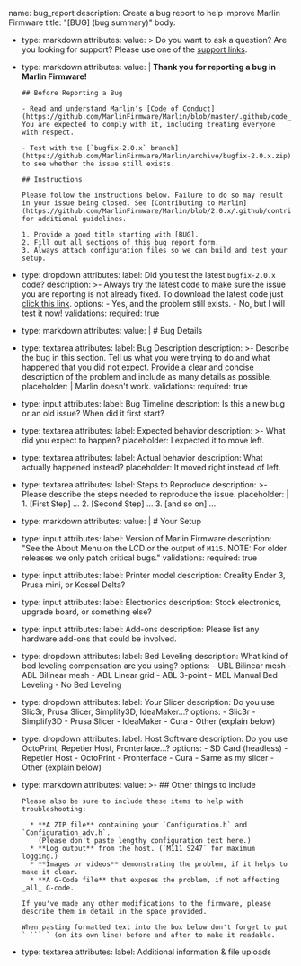 name: bug_report
description: Create a bug report to help improve Marlin Firmware
title: "[BUG] (bug summary)"
body:
  - type: markdown
    attributes:
      value: >
        Do you want to ask a question? Are you looking for support? Please use one of the [support links](https://github.com/MarlinFirmware/Marlin/issues/new/choose).

  - type: markdown
    attributes:
      value: |
        **Thank you for reporting a bug in Marlin Firmware!**

        ## Before Reporting a Bug

        - Read and understand Marlin's [Code of Conduct](https://github.com/MarlinFirmware/Marlin/blob/master/.github/code_of_conduct.md). You are expected to comply with it, including treating everyone with respect.

        - Test with the [`bugfix-2.0.x` branch](https://github.com/MarlinFirmware/Marlin/archive/bugfix-2.0.x.zip) to see whether the issue still exists.

        ## Instructions

        Please follow the instructions below. Failure to do so may result in your issue being closed. See [Contributing to Marlin](https://github.com/MarlinFirmware/Marlin/blob/2.0.x/.github/contributing.md) for additional guidelines.

        1. Provide a good title starting with [BUG].
        2. Fill out all sections of this bug report form.
        3. Always attach configuration files so we can build and test your setup.

  - type: dropdown
    attributes:
      label: Did you test the latest `bugfix-2.0.x` code?
      description: >-
        Always try the latest code to make sure the issue you are reporting is not already fixed. To download
        the latest code just [click this link](https://github.com/MarlinFirmware/Marlin/archive/bugfix-2.0.x.zip).
      options:
        - Yes, and the problem still exists.
        - No, but I will test it now!
    validations:
      required: true

  - type: markdown
    attributes:
      value: |
        # Bug Details

  - type: textarea
    attributes:
      label: Bug Description
      description: >-
        Describe the bug in this section. Tell us what you were trying to do and what
        happened that you did not expect. Provide a clear and concise description of the
        problem and include as many details as possible.
      placeholder: |
        Marlin doesn't work.
    validations:
      required: true

  - type: input
    attributes:
      label: Bug Timeline
      description: Is this a new bug or an old issue? When did it first start?

  - type: textarea
    attributes:
      label: Expected behavior
      description: >-
        What did you expect to happen?
      placeholder: I expected it to move left.

  - type: textarea
    attributes:
      label: Actual behavior
      description: What actually happened instead?
      placeholder: It moved right instead of left.

  - type: textarea
    attributes:
      label: Steps to Reproduce
      description: >-
        Please describe the steps needed to reproduce the issue.
      placeholder: |
        1. [First Step] ...
        2. [Second Step] ...
        3. [and so on] ...

  - type: markdown
    attributes:
      value: |
        # Your Setup

  - type: input
    attributes:
      label: Version of Marlin Firmware
      description: "See the About Menu on the LCD or the output of `M115`. NOTE: For older releases we only patch critical bugs."
    validations:
      required: true

  - type: input
    attributes:
      label: Printer model
      description: Creality Ender 3, Prusa mini, or Kossel Delta?

  - type: input
    attributes:
      label: Electronics
      description: Stock electronics, upgrade board, or something else?

  - type: input
    attributes:
      label: Add-ons
      description: Please list any hardware add-ons that could be involved.

  - type: dropdown
    attributes:
      label: Bed Leveling
      description: What kind of bed leveling compensation are you using?
      options:
        - UBL Bilinear mesh
        - ABL Bilinear mesh
        - ABL Linear grid
        - ABL 3-point
        - MBL Manual Bed Leveling
        - No Bed Leveling

  - type: dropdown
    attributes:
      label: Your Slicer
      description: Do you use Slic3r, Prusa Slicer, Simplify3D, IdeaMaker...?
      options:
        - Slic3r
        - Simplify3D
        - Prusa Slicer
        - IdeaMaker
        - Cura
        - Other (explain below)

  - type: dropdown
    attributes:
      label: Host Software
      description: Do you use OctoPrint, Repetier Host, Pronterface...?
      options:
        - SD Card (headless)
        - Repetier Host
        - OctoPrint
        - Pronterface
        - Cura
        - Same as my slicer
        - Other (explain below)

  - type: markdown
    attributes:
      value: >-
        ## Other things to include

        Please also be sure to include these items to help with troubleshooting:

          * **A ZIP file** containing your `Configuration.h` and `Configuration_adv.h`.
            (Please don't paste lengthy configuration text here.)
          * **Log output** from the host. (`M111 S247` for maximum logging.)
          * **Images or videos** demonstrating the problem, if it helps to make it clear.
          * **A G-Code file** that exposes the problem, if not affecting _all_ G-code.

        If you've made any other modifications to the firmware, please describe them in detail in the space provided.

        When pasting formatted text into the box below don't forget to put ` ``` ` (on its own line) before and after to make it readable.

  - type: textarea
    attributes:
      label: Additional information & file uploads
